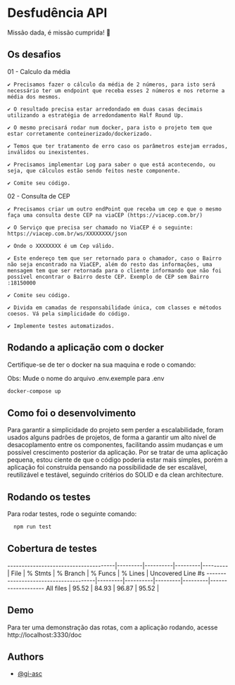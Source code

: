
# Desfudência API

Missão dada, é missão cumprida! 🚀




## Os desafios
01 - Calculo da média

    ✔️ Precisamos fazer o cálculo da média de 2 números, para isto será necessário ter um endpoint que receba esses 2 números e nos retorne a média dos mesmos.

    ✔️ O resultado precisa estar arredondado em duas casas decimais utilizando a estratégia de arredondamento Half Round Up.

    ✔️ O mesmo precisará rodar num docker, para isto o projeto tem que estar corretamente conteinerizado/dockerizado.

    ✔️ Temos que ter tratamento de erro caso os parâmetros estejam errados, inválidos ou inexistentes.

    ✔️ Precisamos implementar Log para saber o que está acontecendo, ou seja, que cálculos estão sendo feitos neste componente.

    ✔️ Comite seu código.

02 - Consulta de CEP

    ✔️ Precisamos criar um outro endPoint que receba um cep e que o mesmo faça uma consulta deste CEP na viaCEP (https://viacep.com.br/)

    ✔️ O Serviço que precisa ser chamado no ViaCEP é o seguinte: https://viacep.com.br/ws/XXXXXXXX/json

    ✔️ Onde o XXXXXXXX é um Cep válido.

    ✔️ Este endereço tem que ser retornado para o chamador, caso o Bairro não seja encontrado na ViaCEP, além do resto das informações, uma mensagem tem que ser retornada para o cliente informando que não foi possível encontrar o Bairro deste CEP. Exemplo de CEP sem Bairro :18150000

    ✔️ Comite seu código.

    ✔️ Divida em camadas de responsabilidade única, com classes e métodos coesos. Vá pela simplicidade do código.

    ✔️ Implemente testes automatizados.
## Rodando a aplicação com o docker
Certifique-se de ter o docker na sua maquina e rode o comando:

Obs: Mude o nome do arquivo .env.exemple para .env

```bash
docker-compose up
```
## Como foi o desenvolvimento
Para garantir a simplicidade do projeto sem perder a escalabilidade, foram usados alguns padrões de projetos,
de forma a garantir um alto nível de desacoplamento entre os componentes, facilitando assim mudanças e um 
possível crescimento posterior da aplicação.
Por se tratar de uma aplicação pequena, estou ciente de que o código poderia estar mais simples, porém a aplicação
foi construída pensando na possibilidade de ser escalável, reutilizável e testável, seguindo critérios do SOLID e da
clean architecture.
## Rodando os testes

Para rodar testes, rode o seguinte comando:

```bash
  npm run test
```
## Cobertura de testes


--------------------------------------|---------|----------|---------|---------|
File                                  | % Stmts | % Branch | % Funcs | % Lines | Uncovered Line #s 
--------------------------------------|---------|----------|---------|---------|-------------------
All files                             |   95.52 |    84.93 |   96.87 |   95.52 |  

        

## Demo

Para ter uma demonstração das rotas, com a aplicação rodando, acesse
    http://localhost:3330/doc



## Authors

- [@gi-asc](https://www.github.com/gi-asc)

